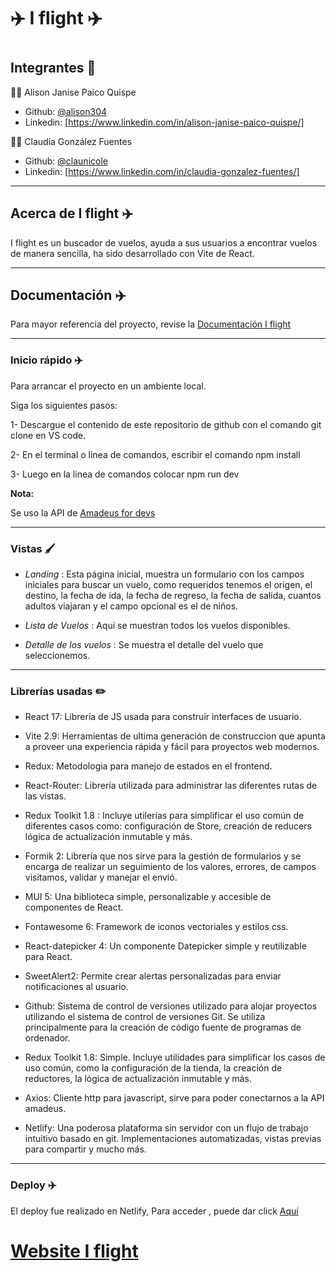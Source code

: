 <h1> ✈️ I flight ✈️ <h1>


## Integrantes 🎏

👩‍✈️ Alison Janise Paico Quispe
- Github: [@alison304](https://github.com/alison304/)
- Linkedin: [https://www.linkedin.com/in/alison-janise-paico-quispe/]

👩‍✈️ Claudia González Fuentes 
- Github: [@claunicole](https://github.com/claunicole)
- Linkedin: [https://www.linkedin.com/in/claudia-gonzalez-fuentes/]

---

## Acerca de I flight ✈️

I flight es un buscador de vuelos, ayuda a sus usuarios a encontrar vuelos de manera sencilla, ha sido desarrollado con Vite de React.

---

## Documentación ✈️

Para mayor referencia del proyecto, revise la [Documentación I flight](https://drive.google.com/file/d/1RZKLFuTVbGJTRoE8CSzY8R_pfRpbX3gH/view?usp=sharing)

---
### Inicio rápido ✈️

Para arrancar el proyecto en un ambiente local.

Siga los siguientes pasos:

1- Descargue el contenido de este repositorio de github con el comando git clone en VS code.

2- En el terminal o linea de comandos, escribir el comando npm install

3- Luego en la linea de comandos colocar npm run dev

**Nota:**

Se uso la API de [Amadeus for devs](https://developers.amadeus.com/self-service/category/air/api-doc/flight-offers-search/api-reference)

---

### Vistas 🖌️

-   *Landing* : Esta página inicial, muestra un formulario con los campos iniciales para buscar un vuelo, como requeridos tenemos el origen, el destino, la fecha de ida, la fecha de regreso, la fecha de salida, cuantos adultos viajaran y el campo opcional es el de niños.
    
-   *Lista de Vuelos* : Aquí se muestran todos los vuelos disponibles.
    
-   *Detalle de los vuelos* : Se muestra el detalle del vuelo que seleccionemos. 

---

### Librerías usadas ✏️

- React 17: Librería de JS usada para construir interfaces de usuario.

- Vite 2.9: Herramientas de ultima generación de construccion que apunta a proveer una experiencia rápida y fácil para proyectos web modernos. 

- Redux:  Metodologia para manejo de estados en el frontend.

- React-Router: Librería utilizada para administrar las diferentes rutas de las vistas.

- Redux Toolkit 1.8 : Incluye utilerías para simplificar el uso común de diferentes casos como: configuración de Store, creación de reducers lógica de actualización inmutable y más.

- Formik 2: Librería que nos sirve para la gestión de formularios y se encarga de realizar un seguimiento de los valores, errores, de campos visitamos, validar y manejar el envió.

- MUI 5: Una biblioteca simple, personalizable y accesible de componentes de React.

- Fontawesome 6: Framework de iconos vectoriales y estilos css.

- React-datepicker 4: Un componente Datepicker simple y reutilizable para React.

- SweetAlert2: Permite crear alertas personalizadas para enviar notificaciones al usuario.

- Github: Sistema de control de versiones utilizado para alojar proyectos utilizando el sistema de control de versiones Git. Se utiliza principalmente para la creación de código fuente de programas de ordenador. 

- Redux Toolkit 1.8: Simple. Incluye utilidades para simplificar los casos de uso común, como la configuración de la tienda, la creación de reductores, la lógica de actualización inmutable y más.
- Axios: Cliente http para javascript, sirve para poder conectarnos a la API amadeus.

- Netlify: Una poderosa plataforma sin servidor con un flujo de trabajo intuitivo basado en git. Implementaciones automatizadas, vistas previas para compartir y mucho más.

---

### Deploy ✈️

El deploy fue realizado en Netlify, Para acceder , puede dar click [Aquí](https://keen-kitsune-30b2f1.netlify.app)

# [Website I flight](https://keen-kitsune-30b2f1.netlify.app)

